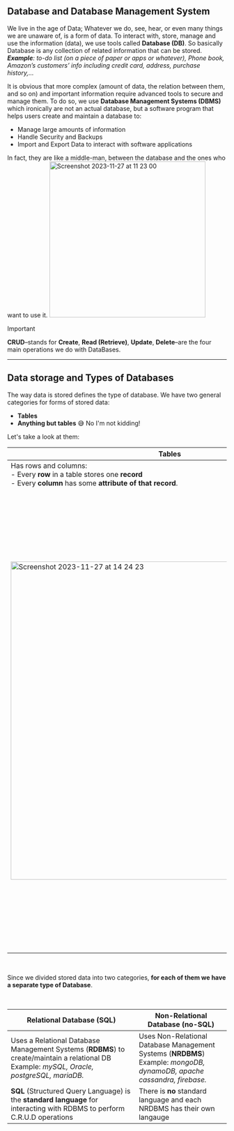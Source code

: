 ## Database and Database Management System
We live in the age of Data; Whatever we do, see, hear, or even many things we are unaware of, is a form of data. To interact with, store, manage and use the information (data), we use tools called **Database (DB)**. So basically Database is any collection of related information that can be stored. _**Example**: to-do list (on a piece of paper or apps or whatever), Phone book, Amazon’s customers’ info including credit card, address, purchase history,..._ 

It is obvious that more complex (amount of data, the relation between them, and so on) and important information require advanced tools to secure and manage them. To do so, we use **Database Management Systems (DBMS)** which ironically are not an actual database, but a software program that helps users create and maintain a database to:

- Manage large amounts of information
- Handle Security and Backups
- Import and Export Data to interact with software applications

In fact, they are like a middle-man, between the database and the ones who want to use it. 
<img width="358" alt="Screenshot 2023-11-27 at 11 23 00" src="https://user-images.githubusercontent.com/56404983/285825745-1cc04ef4-32b4-4b78-865f-1364f5bb90b2.png">

> [!IMPORTANT]
> **CRUD**–stands for **Create**, **Read (Retrieve)**, **Update**, **Delete**–are the four main operations we do with DataBases. 
------------

## Data storage and Types of Databases 

The way data is stored defines the type of database. We have two general categories for forms of stored data:
- **Tables**
- **Anything but tables** :sweat_smile: No I'm not kidding!

Let's take a look at them:

|Tables|Anything BUT tables|
|---|---|
|Has rows and columns: <br/>    - Every **row** in a table stores one **record** <br/>   - Every **column** has some **attribute of that record**.|In forms of Key & Value, Documents (JSON, XML, etc), Graph|
|<img width="730" alt="Screenshot 2023-11-27 at 14 24 23" src="https://user-images.githubusercontent.com/56404983/285883519-0364a1a5-de8d-42ad-b65e-5c1966c68ee3.png">|<img width="717" alt="Screenshot 2023-11-27 at 14 28 56" src="https://user-images.githubusercontent.com/56404983/285880534-9a900b3a-0ac9-4942-a120-eba160a64f03.png"> <br/> <img width="341" alt="Screenshot 2023-11-27 at 14 23 52" src="https://user-images.githubusercontent.com/56404983/285887451-a2d24e59-94ad-4d75-b52a-c9f0577e6900.png">|

<br/>

Since we divided stored data into two categories, **for each of them we have a separate type of Database**. 

<br/>

|Relational Database (SQL)| Non-Relational Database (no-SQL)|
|---|---|
|Uses a ﻿﻿Relational Database Management Systems (**RDBMS**) to create/maintain a relational DB <br/> Example: _mySQL, Oracle, postgreSQL, mariaDB._|Uses Non-Relational Database Management Systems (**NRDBMS**) <br/> Example: _mongoDB, dynamoDB, apache cassandra, firebase._|
|﻿**SQL** (Structured Query Language) is the **standard language** for interacting with RDBMS to perform C.R.U.D operations|There is **no** standard language and each NRDBMS has their own langauge|

